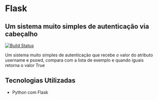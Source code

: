 # Flask

## Um sistema muito simples de autenticação via cabeçalho

[![Build Status](https://travis-ci.org/joemccann/dillinger.svg?branch=master)](https://travis-ci.org/joemccann/dillinger)

Um sistema muito simples de autenticação que recebe o valor do atributo username e psswd, compara com a lista de exemplo e quando iguais retorna o valor True

## Tecnologias Utilizadas

- Python com Flask
